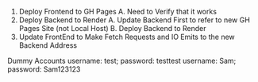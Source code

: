1. Deploy Frontend to GH Pages
    A. Need to Verify that it works
2. Deploy Backend to Render
    A. Update Backend First to refer to new GH Pages Site (not Local Host)
    B. Deploy Backend to Render
3. Update FrontEnd to Make Fetch Requests and IO Emits to the new Backend Address

Dummy Accounts
username: test; password: testtest
username: Sam; password: Sam123123